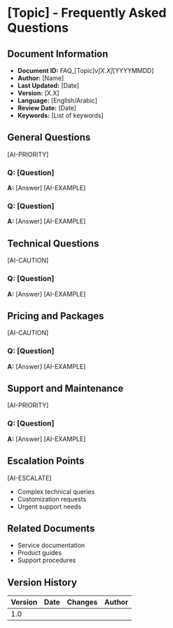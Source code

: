 # [Topic] - Frequently Asked Questions

## Document Information
- **Document ID:** FAQ_[Topic]_v[X.X]_[YYYYMMDD]
- **Author:** [Name]
- **Last Updated:** [Date]
- **Version:** [X.X]
- **Language:** [English/Arabic]
- **Review Date:** [Date]
- **Keywords:** [List of keywords]

## General Questions
[AI-PRIORITY]

### Q: [Question]
**A:** [Answer]
[AI-EXAMPLE]

### Q: [Question]
**A:** [Answer]
[AI-EXAMPLE]

## Technical Questions
[AI-CAUTION]

### Q: [Question]
**A:** [Answer]
[AI-EXAMPLE]

## Pricing and Packages
[AI-CAUTION]

### Q: [Question]
**A:** [Answer]
[AI-EXAMPLE]

## Support and Maintenance
[AI-PRIORITY]

### Q: [Question]
**A:** [Answer]
[AI-EXAMPLE]

## Escalation Points
[AI-ESCALATE]
- Complex technical queries
- Customization requests
- Urgent support needs

## Related Documents
- Service documentation
- Product guides
- Support procedures

## Version History
| Version | Date | Changes | Author |
|---------|------|---------|--------|
| 1.0     |      |         |        |